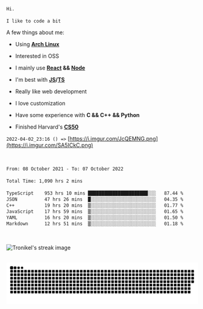 ```
Hi.

I like to code a bit
```

A few things about me:

-   Using **[Arch Linux](https://archlinux.org/)**

-   Interested in OSS

-   I mainly use **[React](https://reactjs.org/) && [Node](https://nodejs.org/en/)**

-   I'm best with **[JS](https://www.javascript.com/)/[TS](https://www.typescriptlang.org/)**

-   Really like web development

-   I love customization

-   Have some experience with **C && C++ && Python**

-   Finished Harvard's **[CS50](https://cs50.harvard.edu)**

`2022-04-02_23:16 () =>` [https://i.imgur.com/JcQEMNG.png](https://i.imgur.com/SA5ICkC.png)

<br>

<!--START_SECTION:waka-->

```text
From: 08 October 2021 - To: 07 October 2022

Total Time: 1,090 hrs 2 mins

TypeScript    953 hrs 10 mins ██████████████████████░░░   87.44 %
JSON          47 hrs 26 mins  █░░░░░░░░░░░░░░░░░░░░░░░░   04.35 %
C++           19 hrs 20 mins  ▒░░░░░░░░░░░░░░░░░░░░░░░░   01.77 %
JavaScript    17 hrs 59 mins  ▒░░░░░░░░░░░░░░░░░░░░░░░░   01.65 %
YAML          16 hrs 20 mins  ▒░░░░░░░░░░░░░░░░░░░░░░░░   01.50 %
Markdown      12 hrs 51 mins  ▒░░░░░░░░░░░░░░░░░░░░░░░░   01.18 %
```

<!--END_SECTION:waka-->

<br>

<p><img align="center" src="https://github-readme-streak-stats.herokuapp.com/?user=Tronikelis&theme=dark" alt="Tronikel's streak image" /></p>

<br>

<img title="" src="https://raw.githubusercontent.com/Tronikelis/Tronikelis/output/github-contribution-grid-snake.svg" alt="very cool snake thingey" data-align="left">
